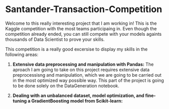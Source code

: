 # Santander-Transaction-Competition

Welcome to this really interesting project that I am working in! This is the Kaggle competition with the most teams participaing in. Even though the competition already ended, you can still compete with your models againts thousands of Data Scientist to prove your skills.

This competition is a really good excersise to display my skills in the following areas:

1) **Extensive data preprocessing and manipulation with Pandas:**  The aproach I am going to take on this project requires extensive data preprocessisng and manipulation, which we are going to be carried out in the most optimized way possible way. This part of the project is going to be done solely on the DataGeneration notebook.

2) **Dealing with an unbalanced dataset, model optimization, and fine-tuning a GradientBoosting model from Scikit-learn:**
